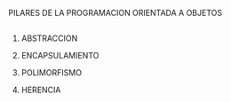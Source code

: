 PILARES DE LA PROGRAMACION ORIENTADA A OBJETOS
##
1. ABSTRACCION 


2. ENCAPSULAMIENTO 


3. POLIMORFISMO 



4. HERENCIA 